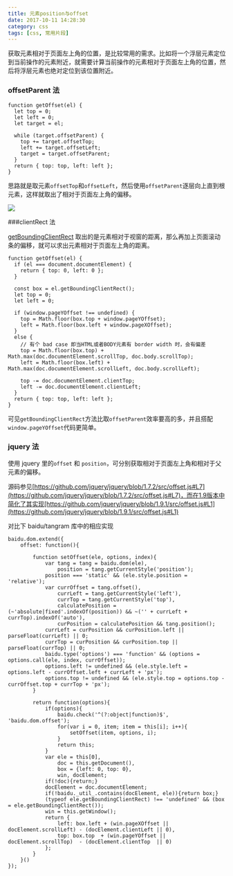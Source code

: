 ```yaml
---
title: 元素position与offset
date: 2017-10-11 14:28:30
category: css
tags: [css, 常用片段]
---
```


获取元素相对于页面左上角的位置，是比较常用的需求。比如将一个浮层元素定位到当前操作的元素附近，就需要计算当前操作的元素相对于页面左上角的位置，然后将浮层元素也绝对定位到该位置附近。

<!-- more -->

### offsetParent 法

```
function getOffset(el) {
  let top = 0;
  let left = 0;
  let target = el;

  while (target.offsetParent) {
    top += target.offsetTop;
    left += target.offsetLeft;
    target = target.offsetParent;
  }
  return { top: top, left: left };
}
```

思路就是取元素`offsetTop`和`offsetLeft`，然后使用`offsetParent`逐层向上直到根元素，这样就取出了相对于页面左上角的偏移。

<img src="/images/captures/20171011_dom_position.jpg">

###clientRect 法

[getBoundingClientRect](https://developer.mozilla.org/zh-CN/docs/Web/API/Element/getBoundingClientRect) 取出的是元素相对于视窗的距离，那么再加上页面滚动条的偏移，就可以求出元素相对于页面左上角的距离。

```
function getOffset(el) {
  if (el === document.documentElement) {
    return { top: 0, left: 0 };
  }
  
  const box = el.getBoundingClientRect();
  let top = 0;
  let left = 0;

  if (window.pageYOffset !== undefined) {
	top = Math.floor(box.top + window.pageYOffset);
    left = Math.floor(box.left + window.pageXOffset);
  }
  else {
  	// 有个 bad case 即当HTML或者BODY元素有 border width 时，会有偏差
  	top = Math.floor(box.top) + Math.max(doc.documentElement.scrollTop, doc.body.scrollTop);
    left = Math.floor(box.left) + Math.max(doc.documentElement.scrollLeft, doc.body.scrollLeft);

    top -= doc.documentElement.clientTop;
    left -= doc.documentElement.clientLeft;
  }
  return { top: top, left: left };
}
```

可见`getBoundingClientRect`方法比取`offsetParent`效率要高的多，并且搭配`window.pageYOffset`代码更简单。

### jquery 法

使用 jquery 里的`offset` 和 `position`，可分别获取相对于页面左上角和相对于父元素的偏移。

源码参见[https://github.com/jquery/jquery/blob/1.7.2/src/offset.js#L7](https://github.com/jquery/jquery/blob/1.7.2/src/offset.js#L7)，而在1.9版本中简化了其实现[https://github.com/jquery/jquery/blob/1.9.1/src/offset.js#L1](https://github.com/jquery/jquery/blob/1.9.1/src/offset.js#L1)

对比下 baidu/tangram 库中的相应实现 

```
baidu.dom.extend({
    offset: function(){
        
        function setOffset(ele, options, index){
            var tang = tang = baidu.dom(ele),
                position = tang.getCurrentStyle('position');
            position === 'static' && (ele.style.position = 'relative');
            var currOffset = tang.offset(),
                currLeft = tang.getCurrentStyle('left'),
                currTop = tang.getCurrentStyle('top'),
                calculatePosition = (~'absolute|fixed'.indexOf(position)) && ~('' + currLeft + currTop).indexOf('auto'),
                curPosition = calculatePosition && tang.position();
            currLeft = curPosition && curPosition.left || parseFloat(currLeft) || 0;
            currTop = curPosition && curPosition.top || parseFloat(currTop) || 0;
            baidu.type('options') === 'function' && (options = options.call(ele, index, currOffset));
            options.left != undefined && (ele.style.left = options.left - currOffset.left + currLeft + 'px');
            options.top != undefined && (ele.style.top = options.top - currOffset.top + currTop + 'px');
        }
        
        return function(options){
            if(options){
                baidu.check('^(?:object|function)$', 'baidu.dom.offset');
                for(var i = 0, item; item = this[i]; i++){
                    setOffset(item, options, i);
                }
                return this;
            }
            var ele = this[0],
                doc = this.getDocument(),
                box = {left: 0, top: 0},
                win, docElement;
            if(!doc){return;}
            docElement = doc.documentElement;
            if(!baidu._util_.contains(docElement, ele)){return box;}
            (typeof ele.getBoundingClientRect) !== 'undefined' && (box = ele.getBoundingClientRect());
            win = this.getWindow();
            return {
                left: box.left + (win.pageXOffset || docElement.scrollLeft) - (docElement.clientLeft || 0),
                top: box.top  + (win.pageYOffset || docElement.scrollTop)  - (docElement.clientTop  || 0)
            };
        }
    }()
});
```

